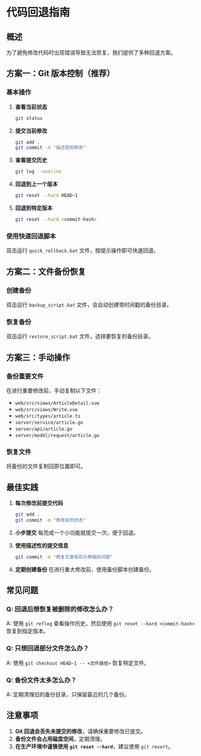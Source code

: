 # 代码回退指南

## 概述
为了避免修改代码时出现错误导致无法恢复，我们提供了多种回退方案。

## 方案一：Git 版本控制（推荐）

### 基本操作
1. **查看当前状态**
   ```bash
   git status
   ```

2. **提交当前修改**
   ```bash
   git add .
   git commit -m "描述您的修改"
   ```

3. **查看提交历史**
   ```bash
   git log --oneline
   ```

4. **回退到上一个版本**
   ```bash
   git reset --hard HEAD~1
   ```

5. **回退到特定版本**
   ```bash
   git reset --hard <commit-hash>
   ```

### 使用快速回退脚本
双击运行 `quick_rollback.bat` 文件，按提示操作即可快速回退。

## 方案二：文件备份恢复

### 创建备份
双击运行 `backup_script.bat` 文件，会自动创建带时间戳的备份目录。

### 恢复备份
双击运行 `restore_script.bat` 文件，选择要恢复的备份目录。

## 方案三：手动操作

### 备份重要文件
在进行重要修改前，手动复制以下文件：
- `web/src/views/ArticleDetail.vue`
- `web/src/views/Write.vue`
- `web/src/types/article.ts`
- `server/service/article.go`
- `server/api/article.go`
- `server/model/request/article.go`

### 恢复文件
将备份的文件复制回原位置即可。

## 最佳实践

1. **每次修改前提交代码**
   ```bash
   git add .
   git commit -m "修改前的状态"
   ```

2. **小步提交**
   每完成一个小功能就提交一次，便于回退。

3. **使用描述性的提交信息**
   ```bash
   git commit -m "修复文章保存为草稿的问题"
   ```

4. **定期创建备份**
   在进行重大修改前，使用备份脚本创建备份。

## 常见问题

### Q: 回退后想恢复被删除的修改怎么办？
A: 使用 `git reflog` 查看操作历史，然后使用 `git reset --hard <commit-hash>` 恢复到指定版本。

### Q: 只想回退部分文件怎么办？
A: 使用 `git checkout HEAD~1 -- <文件路径>` 恢复特定文件。

### Q: 备份文件太多怎么办？
A: 定期清理旧的备份目录，只保留最近的几个备份。

## 注意事项

1. **Git 回退会丢失未提交的修改**，请确保重要修改已提交。
2. **备份文件会占用磁盘空间**，定期清理。
3. **在生产环境中谨慎使用 `git reset --hard`**，建议使用 `git revert`。
